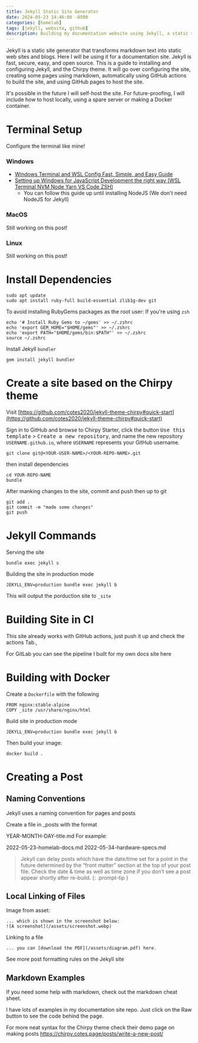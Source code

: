 ```yaml
---
title: Jekyll Static Site Generator
date: 2024-05-23 14:46:00 -0500
categories: [homelab]
tags: [jekyll, website, github]
description: Building my documentation website using Jekyll, a static site generator.
---
```


Jekyll is a static site generator that transforms markdown text into static web sites and blogs. Here I will be using it for a documentation site. Jekyll is fast, secure, easy, and open source. This is a guide to installing and configuring Jekyll, and the Chirpy theme. It will go over configuring the site, creating some pages using markdown, automatically using GitHub actions to build the site, and using GitHub pages to host the site.

It's possible in the future I will self-host the site. For future-proofing, I will include how to host locally, using a spare server or making a Docker container.

# Terminal Setup

Configure the terminal like mine!

### Windows

- [Windows Terminal and WSL Config Fast, Simple, and Easy Guide](https://technotim.live/posts/windows-terminal-wsl/)
- [Setting up Windows for JavaScript Development the right way (WSL Terminal NVM Node Yarn VS Code ZSH)](https://technotim.live/posts/windows-developer-setup/)
  - You can follow this guide up until installing NodeJS (We don't need NodeJS for Jekyll)

### MacOS

Still working on this post!

### Linux

Still working on this post!

# Install Dependencies

```shell
sudo apt update
sudo apt install ruby-full build-essential zlib1g-dev git
```

To avoid installing RubyGems packages as the root user:
If you're using `zsh`

```shell
echo '# Install Ruby Gems to ~/gems' >> ~/.zshrc
echo 'export GEM_HOME="$HOME/gems"' >> ~/.zshrc
echo 'export PATH="$HOME/gems/bin:$PATH"' >> ~/.zshrc
source ~/.zshrc
```

Install Jekyll `bundler`

```shell
gem install jekyll bundler
```

# Create a site based on the Chirpy theme

Visit [https://github.com/cotes2020/jekyll-theme-chirpy#quick-start](https://github.com/cotes2020/jekyll-theme-chirpy#quick-start)

Sign in to GitHub and browse to Chirpy Starter, click the button <kbd>Use this template</kbd> > <kbd>Create a new repository</kbd>, and name the new repository `USERNAME.github.io`, where `USERNAME` represents your GitHub username.

```shell
git clone git@<YOUR-USER-NAME>/<YOUR-REPO-NAME>.git
```

then install dependencies

```shell
cd YOUR-REPO-NAME
bundle
```

After manking changes to the site, commit and push then up to git

```shell
git add .
git commit -m "made some changes"
git push
```

# Jekyll Commands

Serving the site

```shell
bundle exec jekyll s
```

Building the site in production mode

```shell
JEKYLL_ENV=production bundle exec jekyll b
```

This will output the porduction site to `_site`

# Building Site in CI

This site already works with GitHub actions, just push it up and check the actions Tab.,

For GitLab you can see the pipeline I built for my own docs site here

# Building with Docker

Create a `Dockerfile` with the following

```shell
FROM nginx:stable-alpine
COPY _site /usr/share/nginx/html
```

Build site in production mode

```shell
JEKYLL_ENV=production bundle exec jekyll b
```

Then build your image:

`docker build .`

# Creating a Post

## Naming Conventions

Jekyll uses a naming convention for pages and posts

Create a file in \_posts with the format

YEAR-MONTH-DAY-title.md
For example:

2022-05-23-homelab-docs.md
2022-05-34-hardware-specs.md

> Jekyll can delay posts which have the date/time set for a point in the future determined by the “front matter” section at the top of your post file. Check the date & time as well as time zone if you don’t see a post appear shortly after re-build.
> {: .prompt-tip }

## Local Linking of Files

Image from asset:

```shell
... which is shown in the screenshot below:
![A screenshot](/assets/screenshot.webp)
```

Linking to a file

```shell
... you can [download the PDF](/assets/diagram.pdf) here.
```

See more post formatting rules on the Jekyll site

## Markdown Examples

If you need some help with markdown, check out the markdown cheat sheet.

I have lots of examples in my documentation site repo. Just click on the Raw button to see the code behind the page.

For more neat syntax for the Chirpy theme check their demo page on making posts https://chirpy.cotes.page/posts/write-a-new-post/
